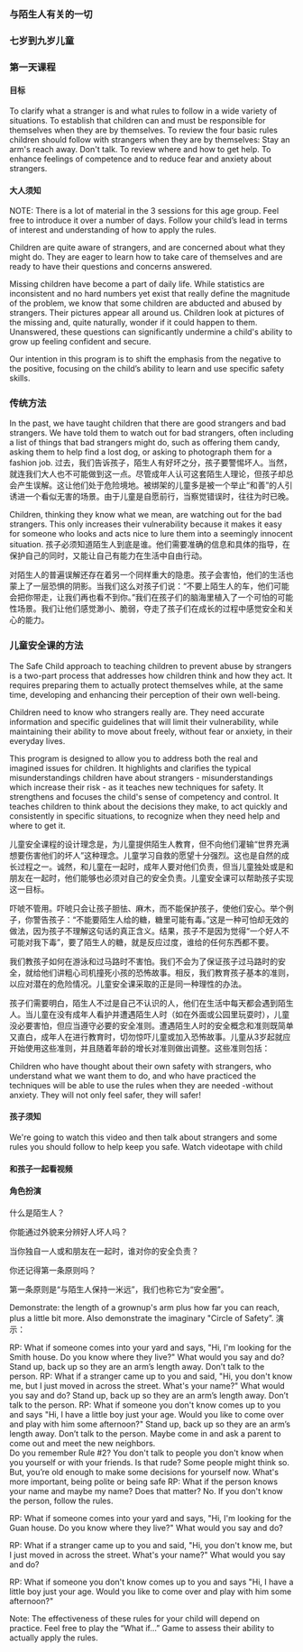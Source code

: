 ### 与陌生人有关的一切

### 七岁到九岁儿童

### 第一天课程

#### 目标

To clarify what a stranger is and what rules to follow in a wide variety of situations.
To establish that children can and must be responsible for themselves when they are by themselves.
To review the four basic rules children should follow with strangers when they are by themselves:
Stay an arm's reach away.
Don't talk.
To review where and how to get help.
To enhance feelings of competence and to reduce fear and anxiety about strangers.

#### 大人须知

NOTE:  There is a lot of material in the 3 sessions for this age group.  Feel free to introduce it over a number of days.  Follow your child’s lead in terms of interest and understanding of how to apply the rules.

Children are quite aware of strangers, and are concerned about what they might do. They are eager to learn how to take care of themselves and are ready to have their questions and concerns answered.

Missing children have become a part of daily life. While statistics are inconsistent and no hard numbers yet exist that really define the magnitude of the problem, we know that some children are abducted and abused by strangers. Their pictures appear all around us. Children look at pictures of the missing and, quite naturally, wonder if it could happen to them. Unanswered, these questions can significantly undermine a child's ability to grow up feeling confident and secure.

Our intention in this program is to shift the emphasis from the negative to the positive, focusing on the child’s ability to learn and use specific safety skills.

### 传统方法

In the past, we have taught children that there are good strangers and bad strangers.  We have told them to watch out for bad strangers, often including a list of things that bad strangers might do, such as offering them candy, asking them to help find a lost dog, or asking to photograph them for a fashion job.
过去，我们告诉孩子，陌生人有好坏之分，孩子要警惕坏人。当然，就连我们大人也不可能做到这一点。尽管成年人认可这套陌生人理论，但孩子却总会产生误解。这让他们处于危险境地。被绑架的儿童多是被一个举止“和善”的人引诱进一个看似无害的场景。由于儿童是自愿前行，当察觉错误时，往往为时已晚。

Children, thinking they know what we mean, are watching out for the bad strangers.  This only increases their vulnerability because it makes it easy for someone who looks and acts nice to lure them into a seemingly innocent situation.
孩子必须知道陌生人到底是谁。他们需要准确的信息和具体的指导，在保护自己的同时，又能让自己有能力在生活中自由行动。

对陌生人的普遍误解还存在着另一个同样重大的隐患。孩子会害怕，他们的生活也蒙上了一层恐惧的阴影。当我们这么对孩子们说：“不要上陌生人的车，他们可能会把你带走，让我们再也看不到你。”我们在孩子们的脑海里植入了一个可怕的可能性场景。我们让他们感觉渺小、脆弱，夺走了孩子们在成长的过程中感觉安全和关心的能力。

### 儿童安全课的方法

The Safe Child approach to teaching children to prevent abuse by strangers is a two-part process that addresses how children think and how they act.  It requires preparing them to actually protect themselves while, at the same time, developing and enhancing their perception of their own well-being.

Children need to know who strangers really are. They need accurate information and specific guidelines that will limit their vulnerability, while maintaining their ability to move about freely, without fear or anxiety, in their everyday lives.

This program is designed to allow you to address both the real and imagined issues for children. It highlights and clarifies the typical misunderstandings children have about strangers - misunderstandings which increase their risk - as it teaches new techniques for safety. It strengthens and focuses the child's sense of competency and control. It teaches children to think about the decisions they make, to act quickly and consistently in specific situations, to recognize when they need help and where to get it.

儿童安全课程的设计理念是，为儿童提供陌生人教育，但不向他们灌输“世界充满想要伤害他们的坏人”这种理念。儿童学习自救的愿望十分强烈。这也是自然的成长过程之一。诚然，和儿童在一起时，成年人要对他们负责，但当儿童独处或是和朋友在一起时，他们能够也必须对自己的安全负责。儿童安全课可以帮助孩子实现这一目标。

吓唬不管用。吓唬只会让孩子胆怯、麻木，而不能保护孩子，使他们安心。举个例子，你警告孩子：“不能要陌生人给的糖，糖里可能有毒。”这是一种可怕却无效的做法，因为孩子不理解这句话的真正含义。结果，孩子不是因为觉得“一个好人不可能对我下毒”，要了陌生人的糖，就是反应过度，谁给的任何东西都不要。

我们教孩子如何在游泳和过马路时不害怕。我们不会为了保证孩子过马路时的安全，就给他们讲粗心司机撞死小孩的恐怖故事。相反，我们教育孩子基本的准则，以应对潜在的危险情况。儿童安全课采取的正是同一种理性的办法。

孩子们需要明白，陌生人不过是自己不认识的人，他们在生活中每天都会遇到陌生人。当儿童在没有成年人看护并遭遇陌生人时（如在外面或公园里玩耍时），儿童没必要害怕，但应当遵守必要的安全准则。遭遇陌生人时的安全概念和准则既简单又直白，成年人在进行教育时，切勿惊吓儿童或加入恐怖故事。儿童从3岁起就应开始使用这些准则，并且随着年龄的增长对准则做出调整。这些准则包括：

Children who have thought about their own safety with strangers, who understand what we want them to do, and who have practiced the techniques will be able to use the rules when they are needed -without anxiety. They will not only feel safer, they will safer!

#### 孩子须知

We're going to watch this video and then talk about strangers and some rules you should follow to help keep you safe.
Watch videotape with child

#### 和孩子一起看视频

#### 角色扮演

什么是陌生人？

你能通过外貌来分辨好人坏人吗？

当你独自一人或和朋友在一起时，谁对你的安全负责？

你还记得第一条原则吗？

第一条原则是“与陌生人保持一米远”，我们也称它为“安全圈”。

Demonstrate: the length of a grownup's arm plus how far you can reach, plus a little bit more. Also demonstrate the imaginary "Circle of Safety”.
演示：

RP:   What if someone comes into your yard and says, "Hi, I'm looking for the Smith house. Do you know where they live?" What would you say and do?
Stand up, back up so they are an arm’s length away.  Don’t talk to the person. 
RP:  What if a stranger came up to you and said, "Hi, you don't know me, but I just moved in across the street. What's your name?" What would you say and do?
Stand up, back up so they are an arm’s length away.  Don’t talk to the person. 
RP:  What if someone you don't know comes up to you and says "Hi, I have a little boy just your age. Would you like to come over and play with him some afternoon?"
Stand up, back up so they are an arm’s length away.  Don’t talk to the person.  Maybe come in and ask a parent to come out and meet the new neighbors.  
Do you remember Rule #2?
You don't talk to people you don't know when you yourself or with your friends.
Is that rude? Some people might think so. But, you’re old enough to make some decisions for yourself now.
What's more important, being polite or being safe
RP:  What if the person knows your name and maybe my name?  Does that matter?
No.  If you don't know the person, follow the rules.

RP:   What if someone comes into your yard and says, "Hi, I'm looking for the Guan house. Do you know where they live?" What would you say and do?

RP:  What if a stranger came up to you and said, "Hi, you don't know me, but I just moved in across the street. What's your name?" What would you say and do?

RP:  What if someone you don't know comes up to you and says "Hi, I have a little boy just your age. Would you like to come over and play with him some afternoon?"


Note:  The effectiveness of these rules for your child will depend on practice.  Feel free to play the “What if…” Game to assess their ability to actually apply the rules.  